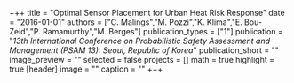+++
title = "Optimal Sensor Placement for Urban Heat Risk Response"
date = "2016-01-01"
authors = ["C. Malings","M. Pozzi","K. Klima","E. Bou-Zeid","P. Ramamurthy","M. Berges"]
publication_types = ["1"]
publication = "_13th International Conference on Probabilistic Safety Assessment and Management (PSAM 13). Seoul, Republic of Korea_"
publication_short = ""
image_preview = ""
selected = false
projects = []
math = true
highlight = true
[header]
image = ""
caption = ""
+++

